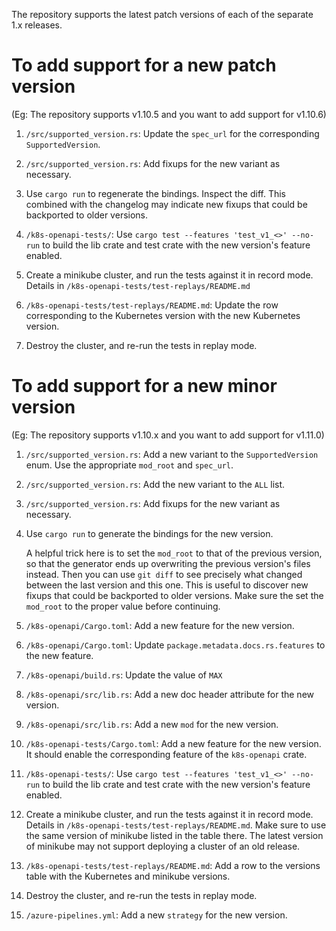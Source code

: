 The repository supports the latest patch versions of each of the separate 1.x releases.


# To add support for a new patch version

(Eg: The repository supports v1.10.5 and you want to add support for v1.10.6)

1. `/src/supported_version.rs`: Update the `spec_url` for the corresponding `SupportedVersion`.

1. `/src/supported_version.rs`: Add fixups for the new variant as necessary.

1. Use `cargo run` to regenerate the bindings. Inspect the diff. This combined with the changelog may indicate new fixups that could be backported to older versions.

1. `/k8s-openapi-tests/`: Use `cargo test --features 'test_v1_<>' --no-run` to build the lib crate and test crate with the new version's feature enabled.

1. Create a minikube cluster, and run the tests against it in record mode. Details in `/k8s-openapi-tests/test-replays/README.md`

1. `/k8s-openapi-tests/test-replays/README.md`: Update the row corresponding to the Kubernetes version with the new Kubernetes version.

1. Destroy the cluster, and re-run the tests in replay mode.


# To add support for a new minor version

(Eg: The repository supports v1.10.x and you want to add support for v1.11.0)

1. `/src/supported_version.rs`: Add a new variant to the `SupportedVersion` enum. Use the appropriate `mod_root` and `spec_url`.

1. `/src/supported_version.rs`: Add the new variant to the `ALL` list.

1. `/src/supported_version.rs`: Add fixups for the new variant as necessary.

1. Use `cargo run` to generate the bindings for the new version.

   A helpful trick here is to set the `mod_root` to that of the previous version, so that the generator ends up overwriting the previous version's files instead. Then you can use `git diff` to see precisely what changed between the last version and this one. This is useful to discover new fixups that could be backported to older versions. Make sure the set the `mod_root` to the proper value before continuing.

1. `/k8s-openapi/Cargo.toml`: Add a new feature for the new version.

1. `/k8s-openapi/Cargo.toml`: Update `package.metadata.docs.rs.features` to the new feature.

1. `/k8s-openapi/build.rs`: Update the value of `MAX`

1. `/k8s-openapi/src/lib.rs`: Add a new doc header attribute for the new version.

1. `/k8s-openapi/src/lib.rs`: Add a new `mod` for the new version.

1. `/k8s-openapi-tests/Cargo.toml`: Add a new feature for the new version. It should enable the corresponding feature of the `k8s-openapi` crate.

1. `/k8s-openapi-tests/`: Use `cargo test --features 'test_v1_<>' --no-run` to build the lib crate and test crate with the new version's feature enabled.

1. Create a minikube cluster, and run the tests against it in record mode. Details in `/k8s-openapi-tests/test-replays/README.md`. Make sure to use the same version of minikube listed in the table there. The latest version of minikube may not support deploying a cluster of an old release.

1. `/k8s-openapi-tests/test-replays/README.md`: Add a row to the versions table with the Kubernetes and minikube versions.

1. Destroy the cluster, and re-run the tests in replay mode.

1. `/azure-pipelines.yml`: Add a new `strategy` for the new version.
